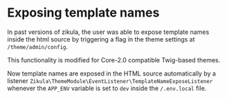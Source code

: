 # Exposing template names

In past versions of zikula, the user was able to expose template names inside the html source by triggering a flag
in the theme settings at `/theme/admin/config`.

This functionality is modified for Core-2.0 compatible Twig-based themes.

Now template names are exposed in the HTML source automatically by a listener
`Zikula\ThemeModule\EventListener\TemplateNameExposeListener` whenever the `APP_ENV` variable is set to `dev` inside
the `/.env.local` file.

